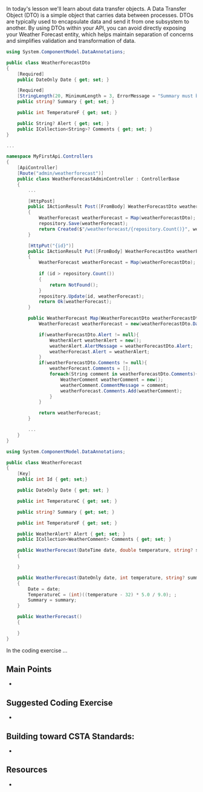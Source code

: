 In today's lesson we'll learn about data transfer objects.  A Data Transfer Object (DTO) is a simple object that carries data between processes. DTOs are typically used to encapsulate data and send it from one subsystem to another. By using DTOs within your API, you can avoid directly exposing your Weather Forecast entity, which helps maintain separation of concerns and simplifies validation and transformation of data.

```cs
using System.ComponentModel.DataAnnotations;

public class WeatherForecastDto
{
    [Required]
    public DateOnly Date { get; set; }

    [Required]
    [StringLength(20, MinimumLength = 3, ErrorMessage = "Summary must be between 3 and 20 characters.")]
    public string? Summary { get; set; }

    public int TemperatureF { get; set; }

    public String? Alert { get; set; }
    public ICollection<String>? Comments { get; set; }
}
```

```cs
...

namespace MyFirstApi.Controllers
{
    [ApiController]
    [Route("admin/weatherforecast")]
    public class WeatherForecastAdminController : ControllerBase
    {
        ...

        [HttpPost]
        public IActionResult Post([FromBody] WeatherForecastDto weatherForecastDto)
        {
            WeatherForecast weatherForecast = Map(weatherForecastDto);
            repository.Save(weatherForecast);
            return Created($"/weatherforecast/{repository.Count()}", weatherForecast);
        }

        [HttpPut("{id}")]
        public IActionResult Put([FromBody] WeatherForecastDto weatherForecastDto, [FromRoute] int id)
        {
            WeatherForecast weatherForecast = Map(weatherForecastDto);
            
            if (id > repository.Count())
            {
                return NotFound();
            }
            repository.Update(id, weatherForecast);
            return Ok(weatherForecast);
        }

        public WeatherForecast Map(WeatherForecastDto weatherForecastDto){
            WeatherForecast weatherForecast = new(weatherForecastDto.Date, weatherForecastDto.TemperatureF, weatherForecastDto.Summary);

            if(weatherForecastDto.Alert != null){
                WeatherAlert weatherAlert = new();
                weatherAlert.AlertMessage = weatherForecastDto.Alert;
                weatherForecast.Alert = weatherAlert;
            }
            if(weatherForecastDto.Comments != null){
                weatherForecast.Comments = [];
                foreach(String comment in weatherForecastDto.Comments){
                    WeatherComment weatherComment = new();
                    weatherComment.CommentMessage = comment;
                    weatherForecast.Comments.Add(weatherComment);
                }
            }

            return weatherForecast;
        }

        ...
    }
}
```

```cs
using System.ComponentModel.DataAnnotations;

public class WeatherForecast
{
    [Key]
    public int Id { get; set;}

    public DateOnly Date { get; set; }

    public int TemperatureC { get; set; }

    public string? Summary { get; set; }

    public int TemperatureF { get; set; }

    public WeatherAlert? Alert { get; set; }
    public ICollection<WeatherComment> Comments { get; set; }

    public WeatherForecast(DateTime date, double temperature, string? summary) : this( DateOnly.FromDateTime(date), (int) temperature, summary)
    {

    }

    public WeatherForecast(DateOnly date, int temperature, string? summary)
    {
        Date = date;
        TemperatureC = (int)((temperature - 32) * 5.0 / 9.0); ;
        Summary = summary;
    }

    public WeatherForecast()
    {

    }
}
```

In the coding exercise ...

## Main Points
- 

## Suggested Coding Exercise
- 

## Building toward CSTA Standards:
- 

## Resources
- 

